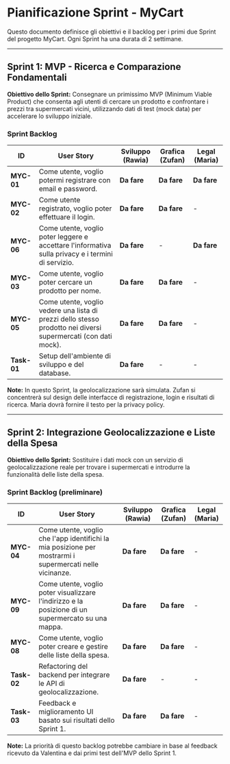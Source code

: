 # Pianificazione Sprint - MyCart

Questo documento definisce gli obiettivi e il backlog per i primi due Sprint del progetto MyCart. Ogni Sprint ha una durata di 2 settimane.

---

## Sprint 1: MVP - Ricerca e Comparazione Fondamentali

**Obiettivo dello Sprint:** Consegnare un primissimo MVP (Minimum Viable Product) che consenta agli utenti di cercare un prodotto e confrontare i prezzi tra supermercati vicini, utilizzando dati di test (mock data) per accelerare lo sviluppo iniziale.

### Sprint Backlog

| ID      | User Story                                                                                              | Sviluppo (Rawia) | Grafica (Zufan) | Legal (Maria) |
|---------|---------------------------------------------------------------------------------------------------------|------------------|-----------------|---------------|
| **MYC-01**  | Come utente, voglio potermi registrare con email e password.                                            | **Da fare**      | **Da fare**     | **Da fare**   |
| **MYC-02**  | Come utente registrato, voglio poter effettuare il login.                                               | **Da fare**      | **Da fare**     | -             |
| **MYC-06**  | Come utente, voglio poter leggere e accettare l'informativa sulla privacy e i termini di servizio.      | **Da fare**      | -               | **Da fare**   |
| **MYC-03**  | Come utente, voglio poter cercare un prodotto per nome.                                                 | **Da fare**      | **Da fare**     | -             |
| **MYC-05**  | Come utente, voglio vedere una lista di prezzi dello stesso prodotto nei diversi supermercati (con dati mock). | **Da fare**      | **Da fare**     | -             |
| **Task-01** | Setup dell'ambiente di sviluppo e del database.                                                         | **Da fare**      | -               | -             |

**Note:** In questo Sprint, la geolocalizzazione sarà simulata. Zufan si concentrerà sul design delle interfacce di registrazione, login e risultati di ricerca. Maria dovrà fornire il testo per la privacy policy.

---

## Sprint 2: Integrazione Geolocalizzazione e Liste della Spesa

**Obiettivo dello Sprint:** Sostituire i dati mock con un servizio di geolocalizzazione reale per trovare i supermercati e introdurre la funzionalità delle liste della spesa.

### Sprint Backlog (preliminare)

| ID      | User Story                                                                                              | Sviluppo (Rawia) | Grafica (Zufan) | Legal (Maria) |
|---------|---------------------------------------------------------------------------------------------------------|------------------|-----------------|---------------|
| **MYC-04**  | Come utente, voglio che l'app identifichi la mia posizione per mostrarmi i supermercati nelle vicinanze. | **Da fare**      | **Da fare**     | -             |
| **MYC-09**  | Come utente, voglio poter visualizzare l'indirizzo e la posizione di un supermercato su una mappa.      | **Da fare**      | **Da fare**     | -             |
| **MYC-08**  | Come utente, voglio poter creare e gestire delle liste della spesa.                                     | **Da fare**      | **Da fare**     | -             |
| **Task-02** | Refactoring del backend per integrare le API di geolocalizzazione.                                      | **Da fare**      | -               | -             |
| **Task-03** | Feedback e miglioramento UI basato sui risultati dello Sprint 1.                                        | **Da fare**      | **Da fare**     | -             |

**Note:** La priorità di questo backlog potrebbe cambiare in base al feedback ricevuto da Valentina e dai primi test dell'MVP dello Sprint 1.
